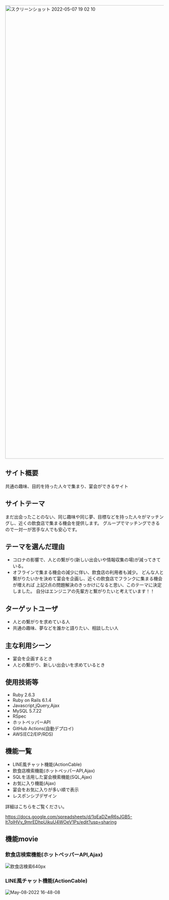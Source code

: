 <img width="1440" alt="スクリーンショット 2022-05-07 19 02 10" src="https://user-images.githubusercontent.com/81172243/167249531-78ebe6c2-3079-42d6-9d42-d9c9b9738959.png">


## サイト概要
共通の趣味、目的を持った人々で集まり、宴会ができるサイト

## サイトテーマ
まだ出会ったことのない、同じ趣味や同じ夢、目標などを持った人々がマッチングし、近くの飲食店で集まる機会を提供します。
グループでマッチングできるので一対一が苦手な人でも安心です。

## テーマを選んだ理由
- コロナの影響で、人との繋がり(新しい出会いや情報収集の場)が減ってきている。
- オフラインで集まる機会の減少に伴い、飲食店の利用者も減少。
どんな人と繋がりたいかを決めて宴会を企画し、近くの飲食店でフランクに集まる機会が増えれば
上記2点の問題解決のきっかけになると思い、このテーマに決定しました。
自分はエンジニアの先輩方と繋がりたいと考えています！！

## ターゲットユーザ
- 人との繋がりを求めている人
- 共通の趣味、夢などを誰かと語りたい、相談したい人

## 主な利用シーン
- 宴会を企画するとき
- 人との繋がり、新しい出会いを求めているとき

## 使用技術等
- Ruby 2.6.3
- Ruby on Rails 6.1.4
- Javascript,jQuery,Ajax
- MySQL 5.7.22
- RSpec
- ホットペッパーAPI
- GitHub Actions(自動デプロイ)
- AWS(EC2/EIP/RDS)


## 機能一覧
- LINE風チャット機能(ActionCable)
- 飲食店検索機能(ホットペッパーAPI,Ajax)
- SQLを活用した宴会検索機能(SQL,Ajax)
- お気に入り機能(Ajax)
- 宴会をお気に入りが多い順で表示
- レスポンシブデザイン

詳細はこちらをご覧ください。

https://docs.google.com/spreadsheets/d/1qEaDZwR6sJGB5-lt7olHVv_9mrEDhpUikuU4WOeV1Ps/edit?usp=sharing

## 機能movie
### 飲食店検索機能(ホットペッパーAPI,Ajax)
![飲食店検索640px](https://user-images.githubusercontent.com/81172243/167286331-ecfcbb15-6ef4-4814-b342-1527208a36a3.gif)

### LINE風チャット機能(ActionCable)
![May-08-2022 16-48-08](https://user-images.githubusercontent.com/81172243/167286910-e6959bad-5545-4484-8e2f-268b7001cf36.gif)
